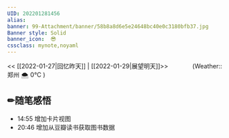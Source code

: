 ```yaml
---
UID: 202201281456 
alias:
banner: 99-Attachment/banner/58b8a8d6e5e24648bc40e0c3180bfb37.jpg 
Banner style: Solid
banner_icon:  😎
cssclass: mynote,noyaml
---
```

<< [[2022-01-27|回忆昨天]] | [[2022-01-29|展望明天]]>>　　　　(Weather::郑州 🌨  0°C
)

## ✏随笔感悟


- 14:55 增加卡片视图
- 20:46 增加从豆瓣读书获取图书数据